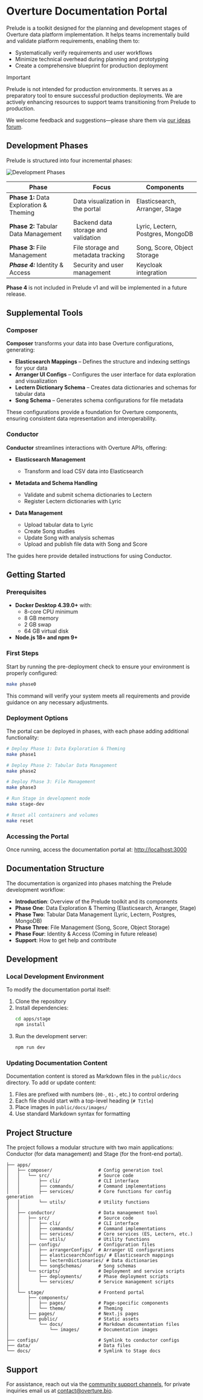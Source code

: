 # Overture Documentation Portal

Prelude is a toolkit designed for the planning and development stages of Overture data platform implementation. It helps teams incrementally build and validate platform requirements, enabling them to:

- Systematically verify requirements and user workflows
- Minimize technical overhead during planning and prototyping
- Create a comprehensive blueprint for production deployment

> [!IMPORTANT]
> Prelude is not intended for production environments. It serves as a preparatory tool to ensure successful production deployments. We are actively enhancing resources to support teams transitioning from Prelude to production.

We welcome feedback and suggestions—please share them via [our ideas forum](https://github.com/overture-stack/docs/discussions/new?category=ideas).

## Development Phases

Prelude is structured into four incremental phases:

![Development Phases](apps/stage/public/docs/images/DevelopmentPhases.png "Prelude Development Phases")

| **Phase**                               | **Focus**                           | **Components**                    |
| --------------------------------------- | ----------------------------------- | --------------------------------- |
| **Phase 1:** Data Exploration & Theming | Data visualization in the portal    | Elasticsearch, Arranger, Stage    |
| **Phase 2:** Tabular Data Management    | Backend data storage and validation | Lyric, Lectern, Postgres, MongoDB |
| **Phase 3:** File Management            | File storage and metadata tracking  | Song, Score, Object Storage       |
| **_Phase 4:_** Identity & Access        | Security and user management        | Keycloak integration              |

**Phase 4** is not included in Prelude v1 and will be implemented in a future release.

## Supplemental Tools

### Composer

**Composer** transforms your data into base Overture configurations, generating:

- **Elasticsearch Mappings** – Defines the structure and indexing settings for your data
- **Arranger UI Configs** – Configures the user interface for data exploration and visualization
- **Lectern Dictionary Schema** – Creates data dictionaries and schemas for tabular data
- **Song Schema** – Generates schema configurations for file metadata

These configurations provide a foundation for Overture components, ensuring consistent data representation and interoperability.

### Conductor

**Conductor** streamlines interactions with Overture APIs, offering:

- **Elasticsearch Management**

  - Transform and load CSV data into Elasticsearch

- **Metadata and Schema Handling**

  - Validate and submit schema dictionaries to Lectern
  - Register Lectern dictionaries with Lyric

- **Data Management**

  - Upload tabular data to Lyric
  - Create Song studies
  - Update Song with analysis schemas
  - Upload and publish file data with Song and Score

The guides here provide detailed instructions for using Conductor.

## Getting Started

### Prerequisites

- **Docker Desktop 4.39.0+** with:
  - 8-core CPU minimum
  - 8 GB memory
  - 2 GB swap
  - 64 GB virtual disk
- **Node.js 18+ and npm 9+**

### First Steps

Start by running the pre-deployment check to ensure your environment is properly configured:

```bash
make phase0
```

This command will verify your system meets all requirements and provide guidance on any necessary adjustments.

### Deployment Options

The portal can be deployed in phases, with each phase adding additional functionality:

```bash
# Deploy Phase 1: Data Exploration & Theming
make phase1

# Deploy Phase 2: Tabular Data Management
make phase2

# Deploy Phase 3: File Management
make phase3

# Run Stage in development mode
make stage-dev

# Reset all containers and volumes
make reset
```

### Accessing the Portal

Once running, access the documentation portal at: [http://localhost:3000](http://localhost:3000)

## Documentation Structure

The documentation is organized into phases matching the Prelude development workflow:

- **Introduction**: Overview of the Prelude toolkit and its components
- **Phase One**: Data Exploration & Theming (Elasticsearch, Arranger, Stage)
- **Phase Two**: Tabular Data Management (Lyric, Lectern, Postgres, MongoDB)
- **Phase Three**: File Management (Song, Score, Object Storage)
- **Phase Four**: Identity & Access (Coming in future release)
- **Support**: How to get help and contribute

## Development

### Local Development Environment

To modify the documentation portal itself:

1. Clone the repository
2. Install dependencies:
   ```bash
   cd apps/stage
   npm install
   ```
3. Run the development server:
   ```bash
   npm run dev
   ```

### Updating Documentation Content

Documentation content is stored as Markdown files in the `public/docs` directory. To add or update content:

1. Files are prefixed with numbers (`00-`, `01-`, etc.) to control ordering
2. Each file should start with a top-level heading (`# Title`)
3. Place images in `public/docs/images/`
4. Use standard Markdown syntax for formatting

## Project Structure

The project follows a modular structure with two main applications: Conductor (for data management) and Stage (for the front-end portal).

```
├── apps/
│   ├── composer/                 # Config generation tool
│   │   └── src/                  # Source code
│   │       ├── cli/              # CLI interface
│   │       ├── commands/         # Command implementations
│   │       ├── services/         # Core functions for config generation
│   │       └── utils/            # Utility functions
│   │
│   ├── conductor/                # Data management tool
│   │   ├── src/                  # Source code
│   │   │   ├── cli/              # CLI interface
│   │   │   ├── commands/         # Command implementations
│   │   │   ├── services/         # Core services (ES, Lectern, etc.)
│   │   │   └── utils/            # Utility functions
│   │   ├── configs/              # Configuration files
│   │   │   ├── arrangerConfigs/  # Arranger UI configurations
│   │   │   ├── elasticsearchConfigs/ # Elasticsearch mappings
│   │   │   ├── lecternDictionaries/ # Data dictionaries
│   │   │   └── songSchemas/      # Song schemas
│   │   └── scripts/              # Deployment and service scripts
│   │       ├── deployments/      # Phase deployment scripts
│   │       └── services/         # Service management scripts
│   │
│   └── stage/                    # Frontend portal
│       ├── components/
│       │   ├── pages/            # Page-specific components
│       │   └── theme/            # Theming
│       ├── pages/                # Next.js pages
│       └── public/               # Static assets
│           └── docs/             # Markdown documentation files
│               └── images/       # Documentation images
│
├── configs/                      # Symlink to conductor configs
├── data/                         # Data files
└── docs/                         # Symlink to Stage docs
```

## Support

For assistance, reach out via the [community support channels](https://docs.overture.bio/community/support), for private inquiries email us at [contact@overture.bio](mailto:contact@overture.bio).
